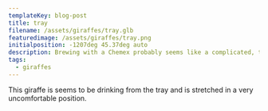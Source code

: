 ```yaml
---
templateKey: blog-post
title: tray
filename: /assets/giraffes/tray.glb
featuredimage: /assets/giraffes/tray.png
initialposition: -1207deg 45.37deg auto
description: Brewing with a Chemex probably seems like a complicated, time-consuming ordeal, but once you get used to the process, it becomes a soothing ritual that's worth the effort every time.
tags:
  - giraffes
---
```

This giraffe is seems to be drinking from the tray and is stretched in a very uncomfortable position.
